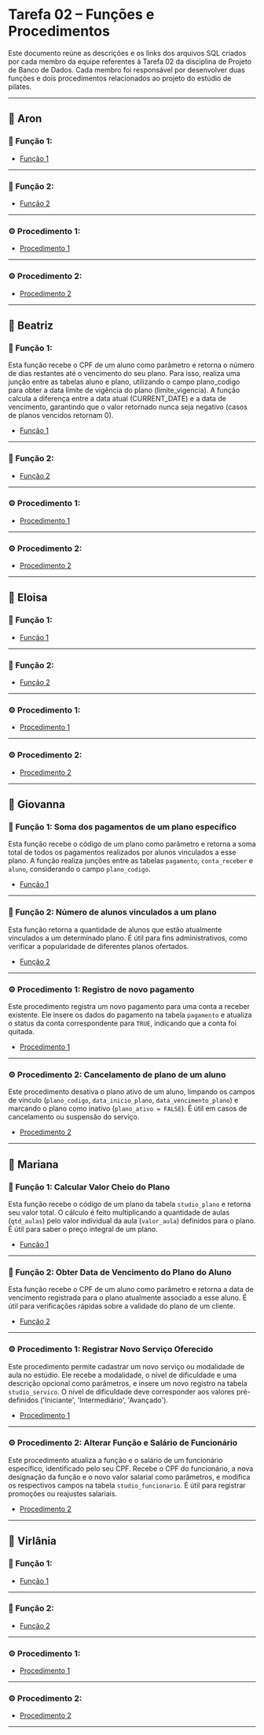 # Tarefa 02 – Funções e Procedimentos

Este documento reúne as descrições e os links dos arquivos SQL criados por cada membro da equipe referentes à Tarefa 02 da disciplina de Projeto de Banco de Dados. Cada membro foi responsável por desenvolver duas funções e dois procedimentos relacionados ao projeto do estúdio de pilates.

---

## 👤 Aron

### 🔧 Função 1:

- [Função 1]()

---

### 🔧 Função 2:

- [Função 2]()

---

### ⚙️ Procedimento 1:

- [Procedimento 1]()

---

### ⚙️ Procedimento 2:

- [Procedimento 2]()

---

## 👤 Beatriz

### 🔧 Função 1:

Esta função recebe o CPF de um aluno como parâmetro e retorna o número de dias restantes até o vencimento do seu plano. Para isso, realiza uma junção entre as tabelas aluno e plano, utilizando o campo plano_codigo para obter a data limite de vigência do plano (limite_vigencia). A função calcula a diferença entre a data atual (CURRENT_DATE) e a data de vencimento, garantindo que o valor retornado nunca seja negativo (casos de planos vencidos retornam 0).

- [Função 1](projeto02-BeatrizVCosta-q01.sql)

---

### 🔧 Função 2:

- [Função 2]()

---

### ⚙️ Procedimento 1:

- [Procedimento 1]()

---

### ⚙️ Procedimento 2:

- [Procedimento 2]()

---

## 👤 Eloisa

### 🔧 Função 1:

- [Função 1]()

---

### 🔧 Função 2:

- [Função 2]()

---

### ⚙️ Procedimento 1:

- [Procedimento 1]()

---

### ⚙️ Procedimento 2:

- [Procedimento 2]()

---

## 👤 Giovanna

### 🔧 Função 1: Soma dos pagamentos de um plano específico

Esta função recebe o código de um plano como parâmetro e retorna a soma total de todos os pagamentos realizados por alunos vinculados a esse plano. A função realiza junções entre as tabelas `pagamento`, `conta_receber` e `aluno`, considerando o campo `plano_codigo`.

- [Função 1](projeto02-giovanna-melo-q01.sql)

---

### 🔧 Função 2: Número de alunos vinculados a um plano

Esta função retorna a quantidade de alunos que estão atualmente vinculados a um determinado plano. É útil para fins administrativos, como verificar a popularidade de diferentes planos ofertados.

- [Função 2](projeto02-giovanna-melo-q02.sql)

---

### ⚙️ Procedimento 1: Registro de novo pagamento

Este procedimento registra um novo pagamento para uma conta a receber existente. Ele insere os dados do pagamento na tabela `pagamento` e atualiza o status da conta correspondente para `TRUE`, indicando que a conta foi quitada.

- [Procedimento 1](projeto02-giovanna-melo-q03.sql)

---

### ⚙️ Procedimento 2: Cancelamento de plano de um aluno

Este procedimento desativa o plano ativo de um aluno, limpando os campos de vínculo (`plano_codigo`, `data_inicio_plano`, `data_vencimento_plano`) e marcando o plano como inativo (`plano_ativo = FALSE`). É útil em casos de cancelamento ou suspensão do serviço.

- [Procedimento 2](projeto02-giovanna-melo-q04.sql)

---

## 👤 Mariana

### 🔧 Função 1: Calcular Valor Cheio do Plano

Esta função recebe o código de um plano da tabela `studio_plano` e retorna seu valor total. O cálculo é feito multiplicando a quantidade de aulas (`qtd_aulas`) pelo valor individual da aula (`valor_aula`) definidos para o plano. É útil para saber o preço integral de um plano.

- [Função 1](projeto02-maricaico-q01.sql)

---

### 🔧 Função 2: Obter Data de Vencimento do Plano do Aluno

Esta função recebe o CPF de um aluno como parâmetro e retorna a data de vencimento registrada para o plano atualmente associado a esse aluno. É útil para verificações rápidas sobre a validade do plano de um cliente.

- [Função 2](projeto02-maricaico-q02.sql)

---

### ⚙️ Procedimento 1: Registrar Novo Serviço Oferecido

Este procedimento permite cadastrar um novo serviço ou modalidade de aula no estúdio. Ele recebe a modalidade, o nível de dificuldade e uma descrição opcional como parâmetros, e insere um novo registro na tabela `studio_servico`. O nível de dificuldade deve corresponder aos valores pré-definidos ('Iniciante', 'Intermediário', 'Avançado').

- [Procedimento 1](projeto02-maricaico-q03.sql)

---

### ⚙️ Procedimento 2: Alterar Função e Salário de Funcionário

Este procedimento atualiza a função e o salário de um funcionário específico, identificado pelo seu CPF. Recebe o CPF do funcionário, a nova designação da função e o novo valor salarial como parâmetros, e modifica os respectivos campos na tabela `studio_funcionario`. É útil para registrar promoções ou reajustes salariais.

- [Procedimento 2](projeto02-maricaico-q04.sql)

---

## 👤 Virlânia

### 🔧 Função 1:

- [Função 1]()

---

### 🔧 Função 2:

- [Função 2]()

---

### ⚙️ Procedimento 1:

- [Procedimento 1]()

---

### ⚙️ Procedimento 2:

- [Procedimento 2]()

---
